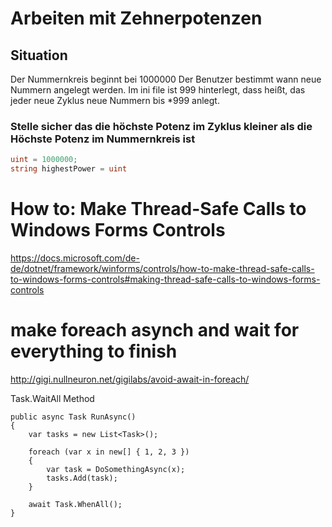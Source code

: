 ﻿# Arbeiten mit Zehnerpotenzen
## Situation
Der Nummernkreis beginnt bei 1000000
Der Benutzer bestimmt wann neue Nummern angelegt werden.
Im ini file ist 999 hinterlegt, dass heißt, das jeder neue Zyklus neue Nummern bis *999 anlegt.

### Stelle sicher das die höchste Potenz im Zyklus kleiner als die Höchste Potenz im Nummernkreis ist
```csharp
uint = 1000000;
string highestPower = uint
```

# How to: Make Thread-Safe Calls to Windows Forms Controls

https://docs.microsoft.com/de-de/dotnet/framework/winforms/controls/how-to-make-thread-safe-calls-to-windows-forms-controls#making-thread-safe-calls-to-windows-forms-controls

# make foreach asynch and wait for everything to finish

http://gigi.nullneuron.net/gigilabs/avoid-await-in-foreach/

Task.WaitAll Method 

````
public async Task RunAsync()
{
    var tasks = new List<Task>();
 
    foreach (var x in new[] { 1, 2, 3 })
    {
        var task = DoSomethingAsync(x);
        tasks.Add(task);
    }
 
    await Task.WhenAll();
}
````
